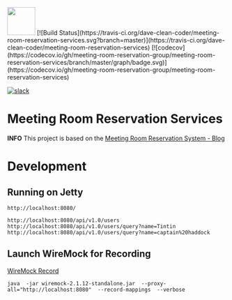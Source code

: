 <img  src="https://raw.githubusercontent.com/meeting-room-reservation-group/meeting-room-reservation-group.github.io/master/images/meeting_room_logo.ico" width="64" />
[![Build Status](https://travis-ci.org/dave-clean-coder/meeting-room-reservation-services.svg?branch=master)](https://travis-ci.org/dave-clean-coder/meeting-room-reservation-services)
[![codecov](https://codecov.io/gh/meeting-room-reservation-group/meeting-room-reservation-services/branch/master/graph/badge.svg)](https://codecov.io/gh/meeting-room-reservation-group/meeting-room-reservation-services)

[![slack](https://raw.githubusercontent.com/meeting-room-reservation-group/meeting-room-reservation-group.github.io/master/images/slack_cmyk-112x32.png)](https://mrrs.slack.com)


# Meeting Room Reservation Services

__INFO__ This project is based on the [Meeting Room Reservation System - Blog](http://meeting-room-reservation-group.github.io/)


# Development

## Running on Jetty

	http://localhost:8080/

	http://localhost:8080/api/v1.0/users
	http://localhost:8080/api/v1.0/users/query?name=Tintin
	http://localhost:8080/api/v1.0/users/query?name=captain%20haddock


## Launch WireMock for Recording

[WireMock Record](http://wiremock.org/docs/record-playback/)

	java  -jar wiremock-2.1.12-standalone.jar  --proxy-all="http://localhost:8080"  --record-mappings  --verbose

